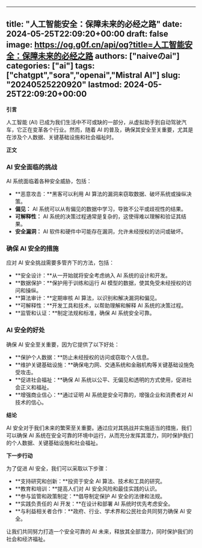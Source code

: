
---
title: "人工智能安全：保障未来的必经之路"
date: 2024-05-25T22:09:20+00:00
draft: false
image: https://og.g0f.cn/api/og?title=人工智能安全：保障未来的必经之路
authors: ["naiveのai"]
categories: ["ai"]
tags: ["chatgpt","sora","openai","Mistral AI"]
slug: "20240525220920"
lastmod: 2024-05-25T22:09:20+00:00
---
**引言**

人工智能 (AI) 已成为我们生活中不可或缺的一部分，从虚拟助手到自动驾驶汽车，它正在变革各个行业。然而，随着 AI 的普及，确保其安全至关重要，尤其是在涉及个人数据、关键基础设施和社会福祉时。

**正文**

### AI 安全面临的挑战

AI 系统面临着各种安全威胁，包括：

- **恶意攻击：**黑客可以利用 AI 算法的漏洞来窃取数据、破坏系统或操纵决策。
- **偏见：** AI 系统可以从有偏见的数据中学习，导致不公平或歧视性的结果。
- **可解释性：** AI 系统的决策过程通常是复杂的，这使得难以理解和验证其结果。
- **安全漏洞：** AI 软件和硬件中可能存在漏洞，允许未经授权的访问或破坏。

### 确保 AI 安全的措施

应对 AI 安全挑战需要多管齐下的方法，包括：

- **安全设计：**从一开始就将安全考虑纳入 AI 系统的设计和开发。
- **数据保护：**保护用于训练和运行 AI 模型的数据，使其免受未经授权的访问和操纵。
- **算法审计：**定期审核 AI 算法，以识别和解决漏洞和偏见。
- **可解释性：**开发工具和技术，以帮助理解和解释 AI 系统的决策过程。
- **监管和认证：**制定法规和标准，确保 AI 系统安全可靠。

### AI 安全的好处

确保 AI 安全至关重要，因为它提供了以下好处：

- **保护个人数据：**防止未经授权的访问或窃取个人信息。
- **维护关键基础设施：**确保电力网、交通系统和金融机构等关键基础设施免受攻击。
- **促进社会福祉：**确保 AI 系统以公平、无偏见和透明的方式使用，促进社会正义和福祉。
- **增强商业信心：**通过证明 AI 系统是安全可靠的，增强企业和消费者对 AI 技术的信心。

**结论**

AI 安全对于我们未来的繁荣至关重要。通过应对其挑战并实施适当的措施，我们可以确保 AI 系统在安全可靠的环境中运行，从而充分发挥其潜力，同时保护我们的个人数据、关键基础设施和社会福祉。

**下一步行动**

为了促进 AI 安全，我们可以采取以下步骤：

- **支持研究和创新：**投资于安全 AI 算法、技术和工具的研究。
- **教育和培训：**提高人们对 AI 安全风险和最佳实践的认识。
- **参与监管和政策制定：**倡导制定保护 AI 安全的法律和法规。
- **实践负责任的 AI 开发：**在设计和部署 AI 系统时优先考虑安全。
- **与利益相关者合作：**政府、行业、学术界和公民社会共同努力确保 AI 安全。

让我们共同努力打造一个安全可靠的 AI 未来，释放其全部潜力，同时保护我们的社会和经济福祉。